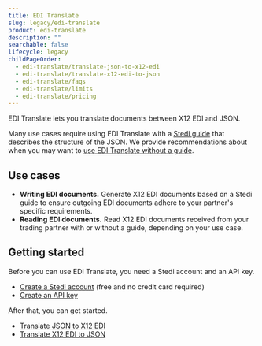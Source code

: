 ```yaml
---
title: EDI Translate
slug: legacy/edi-translate
product: edi-translate
description: ""
searchable: false
lifecycle: legacy
childPageOrder:
  - edi-translate/translate-json-to-x12-edi
  - edi-translate/translate-x12-edi-to-json
  - edi-translate/faqs
  - edi-translate/limits
  - edi-translate/pricing
---
```


EDI Translate lets you translate documents between X12 EDI and JSON.

Many use cases require using EDI Translate with a [Stedi guide](/docs/core/guides) that describes the structure of the JSON. We provide recommendations about when you may want to [use EDI Translate without a guide](edi-translate/translate-x12-edi-to-json#calling-the-api-without-a-guide).

## Use cases

- **Writing EDI documents.** Generate X12 EDI documents based on a Stedi guide to ensure outgoing EDI documents adhere to your partner's specific requirements.
- **Reading EDI documents.** Read X12 EDI documents received from your trading partner with or without a guide, depending on your use case.

## Getting started

Before you can use EDI Translate, you need a Stedi account and an API key.

- [Create a Stedi account](/terminal/sign-up) (free and no credit card required)
- [Create an API key](/docs/accounts-and-billing/authentication)

After that, you can get started.

- [Translate JSON to X12 EDI](/docs/edi-translate/translate-json-to-x12-edi)
- [Translate X12 EDI to JSON](/docs/edi-translate/translate-x12-edi-to-json)
